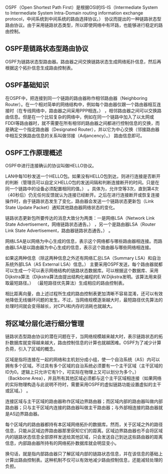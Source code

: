 

OSPF（Open Shortest Path First）是根据OSI的IS-IS（Intermediate System to Intermediate System Intra-Domain routing information exchange protocol，中间系统到中间系统的路由选择协议。） 协议而提出的一种链路状态型路由协议。由于采用链路状态类型，所以即使网络中有环路，也能够进行稳定的路由控制。

## OSPF是链路状态型路由协议

OSPF为链路状态型路由器。路由器之间交换链路状态生成网络拓扑信息，然后再根据这个拓扑信息生成路由控制表。

## OSPF基础知识

在OSPF中，把连接到同一个链路的路由器称作相邻路由器（Neighboring Router）。在一个相对简单的网络结构中，例如每个路由器仅跟一个路由器相互连接时（在专线网络中，路由器之间采用PPP相连。） ，相邻路由器之间可以交换路由信息。但是在一个比较复杂的网络中，例如在同一个链路中加入了以太网或FDDI等路由器时，就不需要在所有相邻的路由器之间都进行控制信息的交换，而是确定一个指定路由器（Designated Router），并以它为中心交换（邻接路由器中相互交换路由信息的关系叫做邻接（Adjancency）。） 路由信息即可。

## OSPF工作原理概述

OSPF中进行连接确认的协议叫做HELLO协议。

LAN中每10秒发送一个HELLO包。如果没有HELLO包到达，则进行连接是否断开的判断（管理员可以自定义HELLO包的发送间隔和判断连接断开的时间。只是在同一个链路中的设备必须配置相同的值。） 。具体为，允许空等3次，直到第4次（40秒后）仍无任何反馈就认为连接已经断开。之后在进行连接断开或恢复连接操作时，由于链路状态发生了变化，路由器会发送一个链路状态更新包（Link State Update Packet）通知其他路由器网络状态的变化。

链路状态更新包所要传达的消息大致分为两类：一是网络LSA（Network Link State Advertisement，网络链路状态通告。） ，另一个是路由器LSA（Router Link State Advertisement，路由器链路状态通告。） 。

网络LSA是以网络为中心生成的信息，表示这个网络都与哪些路由器相连接。而路由器LSA是以路由器为中心生成的信息，表示这个路由器与哪些网络相连接。

如果这两种信息（除这两种信息之外还有网络汇总LSA（Summary LSA）和自治系统外部LSA（AS External LSA）信息。） 主要采用OSPF发送，每个路由器就都可以生成一个可以表示网络结构的链路状态数据库。可以根据这个数据库、采用Dijkstra算法（Dijkstra算法由提出结构化编程的E.W.Dijkstra发明。该算法用来获取最短路径。） （最短路径优先算法）生成相应的路由控制表。

相比距离向量，由上述过程所生成的路由控制表更加清晰不容易混淆，还可以有效地降低无线循环问题的发生。不过，当网络规模逐渐越大时，最短路径优先算法的处理时间就会变得越长，对CPU和内存的消耗也就越大。

## 将区域分层化进行细分管理

链路状态型路由协议的潜在问题在于，当网络规模越来越大时，表示链路状态的拓扑数据库就变得越来越大，路由控制信息的计算也就越困难。OSPF为了减少计算负荷，引入了区域的概念。

区域是指将连接在一起的网络和主机划分成小组，使一个自治系统（AS）内可以拥有多个区域。不过具有多个区域的自治系统必须要有一个主干区域（主干区域的ID为0。逻辑上只允许它有1个，可实际在物理上又可以划分为多个。） （Backbone Area），并且所有其他区域必须都与这个主干区域相连接（如果网络的实际物理构造与此说明不符时，需要采用OSPF的虚拟链路功能设置虚拟的主干或区域。） 。

连接区域与主干区域的路由器称作区域边界路由器；而区域内部的路由器叫做内部路由器；只与主干区域内连接的路由器叫做主干路由器；与外部相连接的路由器就是AS边界路由器。

每个区域内的路由器都持有本区域网络拓扑的数据库。然而，关于区域之外的路径信息，只能从区域边界路由器那里获知它们的距离。区域边界路由器也不会将区域内的链路状态信息全部原样发送给其他区域，只会发送自己到达这些路由器的距离信息，内部路由器所持有的网络拓扑数据库就会明显变小。

换句话，就是指内部路由器只了解区域内部的链路状态信息，并在该信息的基础上计算出路由控制表。这种机制不仅可以有效地减少路由控制信息，还能减轻处理的负担。